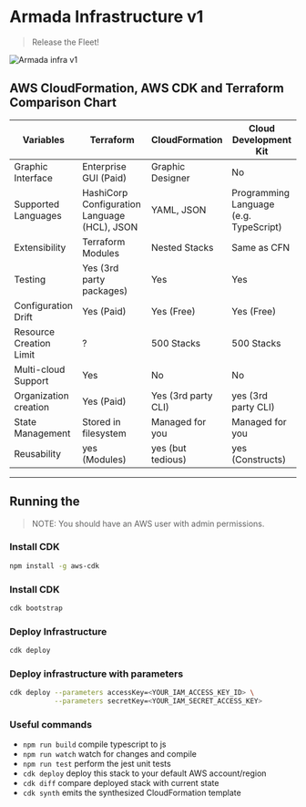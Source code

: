 
# Armada Infrastructure v1

> Release the Fleet!

![Armada infra v1](armada-infra-v1.png)

## AWS CloudFormation, AWS CDK and Terraform Comparison Chart

| Variables               | Terraform                                    | CloudFormation      | Cloud Development Kit                  |
| ----------------------- | -------------------------------------------- | ------------------- | -------------------------------------- |
| Graphic Interface       | Enterprise GUI (Paid)                        | Graphic Designer    | No                                    |
| Supported Languages     | HashiCorp Configuration Language (HCL), JSON | YAML, JSON          | Programming Language (e.g. TypeScript) |
| Extensibility           | Terraform Modules                            | Nested Stacks       | Same as CFN                            |
| Testing                 | Yes (3rd party packages)                     | Yes                 | Yes                                    |
| Configuration Drift     | Yes (Paid)                                   | Yes (Free)          | Yes (Free)                             |
| Resource Creation Limit | ?                                            | 500 Stacks          | 500 Stacks                             |
| Multi-cloud Support     | Yes                                          | No                  | No                                     |
| Organization creation   | Yes (Paid)                                   | Yes (3rd party CLI) | yes (3rd party CLI)                    |
| State Management        | Stored in filesystem                         | Managed for you     | Managed for you                        |
| Reusability             | yes (Modules)                                | yes (but tedious)   | yes (Constructs)                       |


---

## Running the 

> NOTE: You should have an AWS user with admin permissions. 

### Install CDK 
```sh
npm install -g aws-cdk
```

### Install CDK 
```sh
cdk bootstrap 
```

### Deploy Infrastructure
```sh
cdk deploy
```

### Deploy infrastructure with parameters 
```sh
cdk deploy --parameters accessKey=<YOUR_IAM_ACCESS_KEY_ID> \
           --parameters secretKey=<YOUR_IAM_SECRET_ACCESS_KEY>
```


### Useful commands
* `npm run build`   compile typescript to js
* `npm run watch`   watch for changes and compile
* `npm run test`    perform the jest unit tests
* `cdk deploy`      deploy this stack to your default AWS account/region
* `cdk diff`        compare deployed stack with current state
* `cdk synth`       emits the synthesized CloudFormation template

